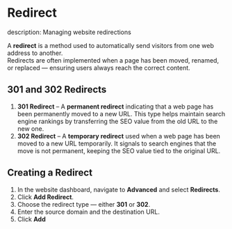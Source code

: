 
# Redirect
description: Managing website redirections  


A **redirect** is a method used to automatically send visitors from one web address to another.  
Redirects are often implemented when a page has been moved, renamed, or replaced — ensuring users always reach the correct content.


## 301 and 302 Redirects

1. **301 Redirect** – A **permanent redirect** indicating that a web page has been permanently moved to a new URL. This type helps maintain search engine rankings by transferring the SEO value from the old URL to the new one.
2. **302 Redirect** – A **temporary redirect** used when a web page has been moved to a new URL temporarily. It signals to search engines that the move is not permanent, keeping the SEO value tied to the original URL.


## Creating a Redirect

1. In the website dashboard, navigate to **Advanced** and select **Redirects**.  
2. Click **Add Redirect**.  
3. Choose the redirect type — either **301** or **302**.  
4. Enter the source domain and the destination URL.  
5. Click **Add** 
